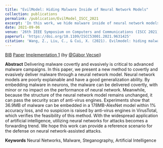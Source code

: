 ```yaml
---
title: "EvilModel: Hiding Malware Inside of Neural Network Models"
collection: publications
permalink: /publication/EvilModel_ISCC_2021
excerpt: 'In this work, we hide malware inside of neural network models without causing accuracy loss.'
date: 2021-09-06
venue: '26th IEEE Symposium on Computers and Communications (ISCC 2021)'
paperurl: 'https://doi.org/10.1109/ISCC53001.2021.9631425'
citation: 'Wang, Z., Liu, C., & Cui, X. (2021). Evilmodel: hiding malware inside of neural network models. In 2021 IEEE Symposium on Computers and Communications (ISCC) (pp. 1-7). IEEE.'
---
```


[BIB](/files/EM_ieee.bib) [Paper](https://doi.org/10.1109/ISCC53001.2021.9631425) [Implementation 1](https://github.com/gaborvecsei/Neural-Network-Steganography) (by [@Gábor Vecsei](https://www.gaborvecsei.com/))

__Abstract__ Delivering malware covertly and evasively is critical to advanced malware campaigns. In this paper, we present a new method to covertly and evasively deliver malware through a neural network model. Neural network models are poorly explainable and have a good generalization ability. By embedding malware in neurons, the malware can be delivered covertly, with minor or no impact on the performance of neural network. Meanwhile, because the structure of the neural network model remains unchanged, it can pass the security scan of anti-virus engines. Experiments show that 36.9MB of malware can be embedded in a 178MB-AlexNet model within 1% accuracy loss, and no suspicion is raised by anti-virus engines in VirusTotal, which verifies the feasibility of this method. With the widespread application of artificial intelligence, utilizing neural networks for attacks becomes a forwarding trend. We hope this work can provide a reference scenario for the defense on neural network-assisted attacks.

__Keywords__ Neural Networks, Malware, Steganography, Artificial Intelligence
